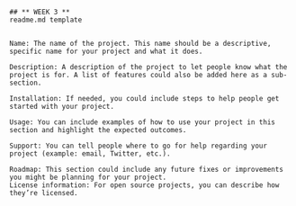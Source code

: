     ## ** WEEK 3 **
    readme.md template
    
    
    Name: The name of the project. This name should be a descriptive, specific name for your project and what it does.  

    Description: A description of the project to let people know what the project is for. A list of features could also be added here as a sub-section. 

    Installation: If needed, you could include steps to help people get started with your project.

    Usage: You can include examples of how to use your project in this section and highlight the expected outcomes. 

    Support: You can tell people where to go for help regarding your project (example: email, Twitter, etc.). 

    Roadmap: This section could include any future fixes or improvements you might be planning for your project. 
    License information: For open source projects, you can describe how they’re licensed.  
